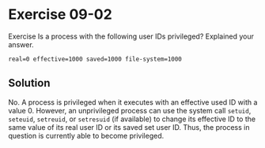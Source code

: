 # Exercise 09-02

Exercise Is a process with the following user IDs privileged? Explained your answer.

```
real=0 effective=1000 saved=1000 file-system=1000
```

## Solution

No. A process is privileged when it executes with an effective used ID with a value 0.
However, an unprivileged process can use the system call `setuid`, `seteuid`, `setreuid`,
or `setresuid` (if available) to change its effective ID to the same value of its real user
ID or its saved set user ID. Thus, the process in question is currently able to become privileged.

